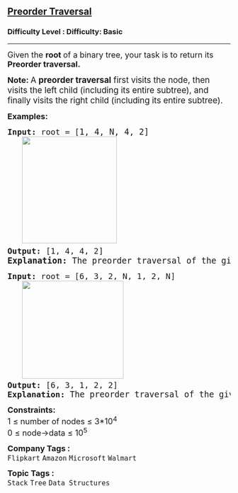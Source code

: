 <h2><a href="https://www.geeksforgeeks.org/problems/preorder-traversal/1?page=2&category=Tree&sortBy=submissions">Preorder Traversal</a></h2><h3>Difficulty Level : Difficulty: Basic</h3><hr><div class="problems_problem_content__Xm_eO"><p><span style="font-size: 18px;">Given the <strong>root </strong>of a binary tree, your task is to return its <strong>Preorder traversal</strong><strong>.</strong></span></p>
<p><strong><span style="font-size: 18px;">Note:&nbsp;</span></strong><span style="font-family: -apple-system, BlinkMacSystemFont, 'Segoe UI', Roboto, Oxygen, Ubuntu, Cantarell, 'Open Sans', 'Helvetica Neue', sans-serif; font-size: 14pt;">A <strong>preorder traversal</strong> first visits the node, then visits the left child (including its entire subtree), and finally visits the right child (including its entire subtree).</span></p>
<p><span style="font-size: 18px;"><strong>Examples:</strong></span></p>
<pre><span style="font-size: 18px;"><strong>Input: </strong>root = [</span><span style="font-size: 14pt;">1, 4, N, 4, 2]<br></span><span style="font-size: 18px;"><strong>   <img src="https://media.geeksforgeeks.org/img-practice/prod/addEditProblem/912455/Web/Other/blobid0_1758798513.webp" width="214" height="241"></strong>
<strong>Output: </strong>[1, 4, 4, 2]</span><span style="font-size: 22px;"><br></span><strong><span style="font-size: 14pt;">Explanation: </span></strong><span style="font-size: 14pt;">The preorder traversal of the given binary tree is [1, 4, 4, 2]</span></pre>
<pre><span style="font-size: 18px;"><strong>Input: </strong>root = [6, 3, 2, N, 1, 2, N]<strong><br></strong>   <img src="https://media.geeksforgeeks.org/img-practice/prod/addEditProblem/912455/Web/Other/blobid1_1758797018.webp" width="229" height="221">&nbsp;
<strong>Output: </strong>[6, 3, 1, 2, 2] <br><strong>Explanation:</strong> </span><span style="font-size: 14pt;">The preorder traversal of the given binary tree is [6, 3, 1, 2, 2] </span></pre>
<p><span style="font-size: 18px;"><strong>Constraints:</strong><br>1 ≤ number of nodes ≤ 3*10<sup>4</sup><br>0 ≤ node-&gt;data ≤ 10<sup>5</sup></span></p></div><p><span style=font-size:18px><strong>Company Tags : </strong><br><code>Flipkart</code>&nbsp;<code>Amazon</code>&nbsp;<code>Microsoft</code>&nbsp;<code>Walmart</code>&nbsp;<br><p><span style=font-size:18px><strong>Topic Tags : </strong><br><code>Stack</code>&nbsp;<code>Tree</code>&nbsp;<code>Data Structures</code>&nbsp;